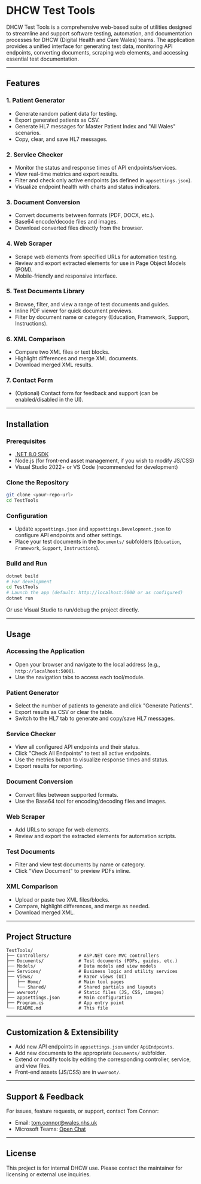 # DHCW Test Tools

DHCW Test Tools is a comprehensive web-based suite of utilities designed to streamline and support software testing, automation, and documentation processes for DHCW (Digital Health and Care Wales) teams. The application provides a unified interface for generating test data, monitoring API endpoints, converting documents, scraping web elements, and accessing essential test documentation.

---

## Features

### 1. **Patient Generator**
- Generate random patient data for testing.
- Export generated patients as CSV.
- Generate HL7 messages for Master Patient Index and "All Wales" scenarios.
- Copy, clear, and save HL7 messages.

### 2. **Service Checker**
- Monitor the status and response times of API endpoints/services.
- View real-time metrics and export results.
- Filter and check only active endpoints (as defined in `appsettings.json`).
- Visualize endpoint health with charts and status indicators.

### 3. **Document Conversion**
- Convert documents between formats (PDF, DOCX, etc.).
- Base64 encode/decode files and images.
- Download converted files directly from the browser.

### 4. **Web Scraper**
- Scrape web elements from specified URLs for automation testing.
- Review and export extracted elements for use in Page Object Models (POM).
- Mobile-friendly and responsive interface.

### 5. **Test Documents Library**
- Browse, filter, and view a range of test documents and guides.
- Inline PDF viewer for quick document previews.
- Filter by document name or category (Education, Framework, Support, Instructions).

### 6. **XML Comparison**
- Compare two XML files or text blocks.
- Highlight differences and merge XML documents.
- Download merged XML results.

### 7. **Contact Form**
- (Optional) Contact form for feedback and support (can be enabled/disabled in the UI).

---

## Installation

### Prerequisites
- [.NET 8.0 SDK](https://dotnet.microsoft.com/en-us/download/dotnet/8.0)
- Node.js (for front-end asset management, if you wish to modify JS/CSS)
- Visual Studio 2022+ or VS Code (recommended for development)

### Clone the Repository
```sh
git clone <your-repo-url>
cd TestTools
```

### Configuration
- Update `appsettings.json` and `appsettings.Development.json` to configure API endpoints and other settings.
- Place your test documents in the `Documents/` subfolders (`Education`, `Framework`, `Support`, `Instructions`).

### Build and Run
```sh
dotnet build
# For development
cd TestTools
# Launch the app (default: http://localhost:5000 or as configured)
dotnet run
```

Or use Visual Studio to run/debug the project directly.

---

## Usage

### Accessing the Application
- Open your browser and navigate to the local address (e.g., `http://localhost:5000`).
- Use the navigation tabs to access each tool/module.

### Patient Generator
- Select the number of patients to generate and click "Generate Patients".
- Export results as CSV or clear the table.
- Switch to the HL7 tab to generate and copy/save HL7 messages.

### Service Checker
- View all configured API endpoints and their status.
- Click "Check All Endpoints" to test all active endpoints.
- Use the metrics button to visualize response times and status.
- Export results for reporting.

### Document Conversion
- Convert files between supported formats.
- Use the Base64 tool for encoding/decoding files and images.

### Web Scraper
- Add URLs to scrape for web elements.
- Review and export the extracted elements for automation scripts.

### Test Documents
- Filter and view test documents by name or category.
- Click "View Document" to preview PDFs inline.

### XML Comparison
- Upload or paste two XML files/blocks.
- Compare, highlight differences, and merge as needed.
- Download merged XML.

---

## Project Structure

```
TestTools/
├── Controllers/           # ASP.NET Core MVC controllers
├── Documents/             # Test documents (PDFs, guides, etc.)
├── Models/                # Data models and view models
├── Services/              # Business logic and utility services
├── Views/                 # Razor views (UI)
│   ├── Home/              # Main tool pages
│   └── Shared/            # Shared partials and layouts
├── wwwroot/               # Static files (JS, CSS, images)
├── appsettings.json       # Main configuration
├── Program.cs             # App entry point
└── README.md              # This file
```

---

## Customization & Extensibility
- Add new API endpoints in `appsettings.json` under `ApiEndpoints`.
- Add new documents to the appropriate `Documents/` subfolder.
- Extend or modify tools by editing the corresponding controller, service, and view files.
- Front-end assets (JS/CSS) are in `wwwroot/`.

---

## Support & Feedback
For issues, feature requests, or support, contact Tom Connor:
- Email: [tom.connor@wales.nhs.uk](mailto:tom.connor@wales.nhs.uk)
- Microsoft Teams: [Open Chat](https://teams.microsoft.com/l/chat/0/0?users=tom.connor@wales.nhs.uk)

---

## License
This project is for internal DHCW use. Please contact the maintainer for licensing or external use inquiries.

